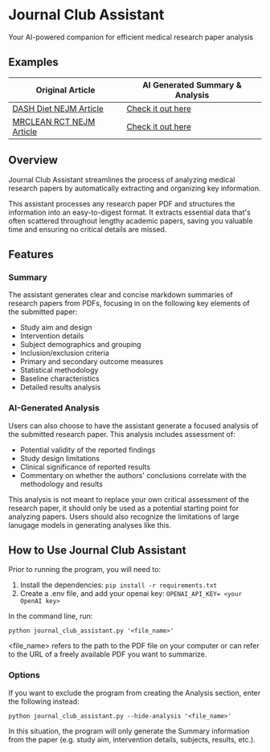 
# Journal Club Assistant 
Your AI-powered companion for efficient medical research paper analysis

## Examples

| Original Article | AI Generated Summary & Analysis |
| ------ | ----- |
| [DASH Diet NEJM Article](https://www.nejm.org/doi/full/10.1056/NEJM199704173361601) | [Check it out here](examples/NEJM%20DASH_summary.md) |
| [MRCLEAN RCT NEJM Article](https://www.nejm.org/doi/full/10.1056/NEJMoa1411587) | [Check it out here](examples/NEJM%20MRCLEAN%20RCT_summary.md) |


## Overview

Journal Club Assistant streamlines the process of analyzing medical research papers by automatically extracting and organizing key information. 

This assistant processes any research paper PDF and structures the information into an easy-to-digest format. It extracts essential data that's often scattered throughout lengthy academic papers, saving you valuable time and ensuring no critical details are missed.

## Features

### Summary
The assistant generates clear and concise markdown summaries of research papers from PDFs, focusing in on the following key elements of the submitted paper: 

- Study aim and design
- Intervention details
- Subject demographics and grouping
- Inclusion/exclusion criteria
- Primary and secondary outcome measures
- Statistical methodology
- Baseline characteristics
- Detailed results analysis

### AI-Generated Analysis
Users can also choose to have the assistant generate a focused analysis of the submitted research paper. This analysis includes assessment of:

- Potential validity of the reported findings
- Study design limitations
- Clinical significance of reported results
- Commentary on whether the authors' conclusions correlate with the methodology and results

This analysis is not meant to replace your own critical assessment of the research paper, it should only be used as a potential starting point for analyzing papers. Users should also recognize the limitations of large lanugage models in generating analyses like this.

## How to Use Journal Club Assistant

Prior to running the program, you will need to:
1. Install the dependencies: `pip install -r requirements.txt`
2. Create a .env file, and add your openai key: `OPENAI_API_KEY= <your OpenAI key>`

In the command line, run: 

`python journal_club_assistant.py '<file_name>'`

<file_name> refers to the path to the PDF file on your computer or can refer to the URL of a freely available PDF you want to summarize.

### Options

If you want to exclude the program from creating the Analysis section, enter the following instead:

`python journal_club_assistant.py --hide-analysis '<file_name>'`

In this situation, the program will only generate the Summary information from the paper (e.g. study aim, intervention details, subjects, results, etc.).


